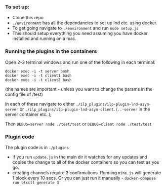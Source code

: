 ### To set up:

* Clone this repo
* `./environment` has all the dependancies to set up lnd etc. using docker. 
* To get going navigate to `./environment` and run `node setup.js`
* This should setup everything you need assuming you have docker installed and running on a mac.

### Running the plugins in the containers
Open 2-3 terminal windows and run one of the following in each terminal:

`docker exec -i -t server bash`  
`docker exec -i -t client1 bash`  
`docker exec -i -t client2 bash`  

(the names are important - unless you want to change the params in the config file of /test)

In each of these navigate to either `./ilp_plugins/ilp-plugin-lnd-asym-server` or `./ilp_plugins/ilp-plugin-lnd-asym-client`. (`..-server` in the server container etc..);

Then 
`DEBUG=server node ./test/test`
or `DEBUG=client node ./test/test`

### Plugin code
The plugin code is in `./plugins`

* If you run `update.js` in the main dir it watches for any updates and copies the change to all of the docker containers so you can test as you go. 
* creating channels require 3 confirmations. Running `mine.js` will generate 1 block every 10 secs. Or you can just run it manually - `docker-compose run btcctl generate 3`





